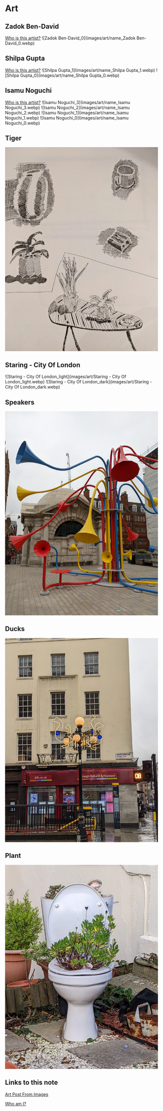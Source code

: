 # Art

## Zadok Ben-David

[Who is this artist?](https://whoisthisartist.netlify.app/gallery/zadok-ben-david)
!\[Zadok Ben-David_0\](images/art/name_Zadok Ben-David_0.webp)

## Shilpa Gupta

[Who is this artist?](https://whoisthisartist.netlify.app/gallery/shilpa-gupta)
!\[Shilpa Gupta_1\](images/art/name_Shilpa Gupta_1.webp)
!\[Shilpa Gupta_0\](images/art/name_Shilpa Gupta_0.webp)

## Isamu Noguchi

[Who is this artist?](https://whoisthisartist.netlify.app/gallery/isamu-noguchi)
!\[Isamu Noguchi_3\](images/art/name_Isamu Noguchi_3.webp)
!\[Isamu Noguchi_2\](images/art/name_Isamu Noguchi_2.webp)
!\[Isamu Noguchi_1\](images/art/name_Isamu Noguchi_1.webp)
!\[Isamu Noguchi_0\](images/art/name_Isamu Noguchi_0.webp)

## Tiger

![Tiger_lines](images/art/Tiger_lines.webp)

## Staring - City Of London

!\[Staring - City Of London_light\](images/art/Staring - City Of London_light.webp)
!\[Staring - City Of London_dark\](images/art/Staring - City Of London_dark.webp)

## Speakers

![Speakers_speakers](images/art/Speakers_speakers.webp)

## Ducks

![Ducks_ducks](images/art/Ducks_ducks.webp)

## Plant

![Toilet Plant](images/art/toilet-plant.webp)

## Links to this note

[Art Post From Images](art-post-from-images.md)

[Who am I?](index.md)
